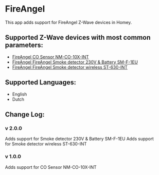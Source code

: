 # FireAngel  
This app adds support for FireAngel Z-Wave devices in Homey.
   
## Supported Z-Wave devices with most common parameters:
* [FireAngel CO Sensor NM-CO-10X-INT](https://www.momotica.nl/domotica-sensoren/rook-co-co2-sensoren/fireangel-koolmonoxide-detector-z-wave-plus-of-zigbee/)
* [FireAngel FireAngel Smoke detector 230V & Battery SM-F-1EU](https://www.momotica.nl/domotica-sensoren/rook-co-co2-sensoren/fireangel-smoke-sensor-230v-en-backup-batterij-z-wave-plus-of-zigbee/)
* [FireAngel FireAngel Smoke detector wireless ST-630-INT](https://www.momotica.nl/domotica-sensoren/rook-co-co2-sensoren/fireangel-smoke-sensor-z-wave-plus-of-zigbee/)
   
## Supported Languages:
* English
* Dutch
   
## Change Log:

### v 2.0.0
Adds support for Smoke detector 230V & Battery SM-F-1EU
Adds support for Smoke detector wireless ST-630-INT

### v 1.0.0
Adds support for CO Sensor NM-CO-10X-INT